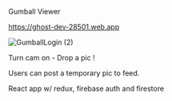Gumball Viewer

https://ghost-dev-28501.web.app

![GumballLogin (2)](https://user-images.githubusercontent.com/71734708/106510512-061ae100-649d-11eb-9cf8-bdc04d4509a4.png)


Turn cam on - Drop a pic !

Users can post a temporary pic to feed.

React app w/ redux, firebase auth and firestore
